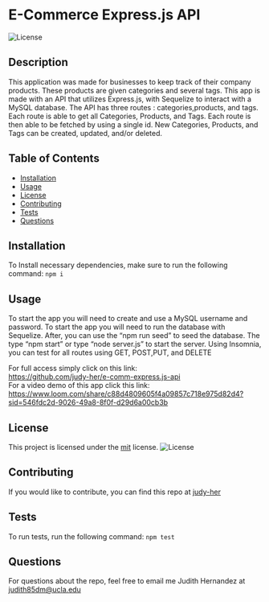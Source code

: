 # E-Commerce Express.js API

![License](https://img.shields.io/badge/License-MIT-yellow.svg)

## Description

This application was made for businesses to keep track of their company products. These products are given categories and several tags. This app is made with an API that utilizes Express.js, with Sequelize to interact with a MySQL database. The API has three routes : categories,products, and tags. Each route is able to get all Categories, Products, and Tags. Each route is then able to be fetched by using a single id. New Categories, Products, and Tags can be created, updated, and/or deleted.

## Table of Contents

- [Installation](#installation)
- [Usage](#usage)
- [License](#license)
- [Contributing](#contributing)
- [Tests](#tests)
- [Questions](#questions)

## Installation

To Install necessary dependencies, make sure to run the following command:
`npm i`

## Usage

To start the app you will need to create and use a MySQL username and password. To start the app you will need to run the database with Sequelize. After, you can use the “npm run seed” to seed the database. The type “npm start” or type “node server.js” to start the server.
Using Insomnia, you can test for all routes using GET, POST,PUT, and DELETE

For full access simply click on this link:  
https://github.com/judy-her/e-comm-express.js-api  
For a video demo of this app click this link:  
https://www.loom.com/share/c88d4809605f4a09857c718e975d82d4?sid=546fdc2d-9026-49a8-8f0f-d29d6a00cb3b

## License

This project is licensed under the [mit](https://opensource.org/licenses/MIT) license.
![License](https://img.shields.io/badge/License-MIT-yellow.svg)

## Contributing

If you would like to contribute, you can find this repo at [judy-her](https://github.com/judy-her)

## Tests

To run tests, run the following command:
`npm test`

## Questions

For questions about the repo, feel free to email me Judith Hernandez at judith85dm@ucla.edu
